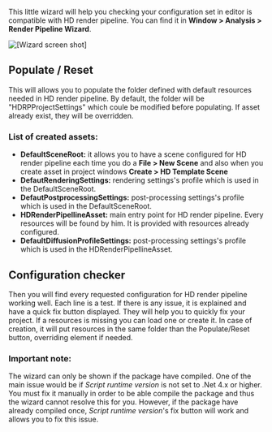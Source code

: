 This little wizard will help you checking your configuration set in editor is compatible with HD render pipeline. You can find it in **Window > Analysis > Render Pipeline Wizard**.

![[Wizard screen shot]](https://github.com/Unity-Technologies/ScriptableRenderPipeline/blob/0421c562e95867c39078a09b59475bfe33bbba53/com.unity.render-pipelines.high-definition/Documentation~/Images/Wizard.png?raw=true)

## Populate / Reset
This will allows you to populate the folder defined with default resources needed in HD render pipeline. By default, the folder will be "HDRPProjectSettings" which coule be modified before populating. If asset already exist, they will be overridden.

### List of created assets:
* **DefaultSceneRoot:** it allows you to have a scene configured for HD render pipeline each time you do a **File > New Scene** and also when you create asset in project windows **Create > HD Template Scene**
* **DefautRenderingSettings:** rendering settings's profile which is used in the DefaultSceneRoot.
* **DefautPostprocessingSettings:** post-processing settings's profile which is used in the DefaultSceneRoot.
* **HDRenderPipellineAsset:** main entry point for HD render pipeline. Every resources will be found by him. It is provided with resources already configured.
* **DefaultDiffusionProfileSettings:** post-processing settings's profile which is used in the HDRenderPipellineAsset.

## Configuration checker
Then you will find every requested configuration for HD render pipeline working well. Each line is a test. If there is any issue, it is explained and have a quick fix button displayed. They will help you to quickly fix your project. 
If a resources is missing you can load one or create it. In case of creation, it will put resources in the same folder than the Populate/Reset button, overriding element if needed.

### Important note:
The wizard can only be shown if the package have compiled. One of the main issue would be if _Script runtime version_ is not set to .Net 4.x or higher. You must fix it manually in order to be able compile the package and thus the wizard cannot resolve this for you. However, if the package have already compiled once, _Script runtime version_'s fix button will work and allows you to fix this issue.
